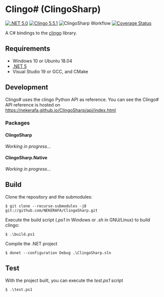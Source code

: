 # Clingo# (ClingoSharp)

[![.NET 5.0](https://img.shields.io/badge/.NET-5.0-7014e8)](https://dotnet.microsoft.com/download/dotnet/5.0)
[![Clingo 5.5.1](https://img.shields.io/badge/Clingo-5.5.1-blue)](https://github.com/potassco/clingo/tree/v5.5.1)
![ClingoSharp Workflow](https://github.com/NEKERAFA/ClingoSharp/workflows/ClingoSharp%20Workflow/badge.svg?branch=master&event=push)
[![Coverage Status](https://coveralls.io/repos/github/NEKERAFA/ClingoSharp/badge.svg?branch=master)](https://coveralls.io/github/NEKERAFA/ClingoSharp?branch=master)

A C# bindings to the [clingo](https://github.com/potassco/clingo) library.

## Requirements

* Windows 10 or Ubuntu 18.04
* [.NET 5](https://dotnet.microsoft.com/download/dotnet/5.0)
* Visual Studio 19 or GCC, and CMake

## Development

Clingo# uses the clingo Python API as reference. You can see the Clingo# API reference is hosted on https://nekerafa.github.io/ClingoSharp/api/index.html

### Packages

#### ClingoSharp

*Working in progress...*

#### ClingoSharp.Native

*Working in progress...*

## Build

Clone the repository and the submodules:

```
$ git clone --recurse-submodules -j8 git://github.com/NEKERAFA/ClingoSharp.git
```

Execute the build script (*.ps1* in Windows or *.sh* in GNU/Linux) to build clingo:

```
$ .\build.ps1
```

Compile the .NET project

```
$ donet --configuration Debug .\ClingoSharp.sln
```

## Test

With the project built, you can execute the *test.ps1* script

```
$ .\test.ps1
```
